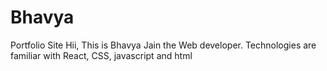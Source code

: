 # Bhavya
Portfolio Site
Hii, This is Bhavya Jain the Web developer. Technologies are familiar with React, CSS, javascript and html
